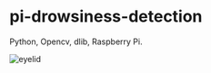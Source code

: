 # pi-drowsiness-detection

Python, Opencv, dlib, Raspberry Pi.

![eyelid](https://user-images.githubusercontent.com/57661841/167254185-75b52313-5d17-4b5e-b706-6bc7727c8e55.jpg)

